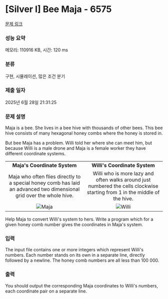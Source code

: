 # [Silver I] Bee Maja - 6575 

[문제 링크](https://www.acmicpc.net/problem/6575) 

### 성능 요약

메모리: 110916 KB, 시간: 120 ms

### 분류

구현, 시뮬레이션, 많은 조건 분기

### 제출 일자

2025년 6월 28일 21:31:25

### 문제 설명

<p>Maja is a bee. She lives in a bee hive with thousands of other bees. This bee hive consists of many hexagonal honey combs where the honey is stored in.</p>

<p>But bee Maja has a problem. Willi told her where she can meet him, but because Willi is a male drone and Maja is a female worker they have different coordinate systems.</p>

<table class="table">
	<tbody>
		<tr>
			<td style="text-align: center;"><strong>Maja's Coordinate System</strong></td>
			<td style="text-align: center;"><strong>Willi's Coordinate System</strong></td>
		</tr>
		<tr>
			<td style="text-align:center">Maja who often flies directly to a special honey comb has laid an advanced two dimensional grid over the whole hive.</td>
			<td style="text-align:center">Willi who is more lazy and often walks around just numbered the cells clockwise starting from 1 in the middle of the hive.</td>
		</tr>
		<tr>
			<td style="text-align:center"><img alt="Maja" src="https://www.acmicpc.net/upload/images2/bee2.gif"></td>
			<td style="text-align:center"><img alt="Willi" src="https://www.acmicpc.net/upload/images2/bee1.gif"></td>
		</tr>
	</tbody>
</table>

<p>Help Maja to convert Willi's system to hers. Write a program which for a given honey comb number gives the coordinates in Maja's system.</p>

### 입력 

 <p>The input file contains one or more integers which represent Willi's numbers. Each number stands on its own in a separate line, directly followed by a newline. The honey comb numbers are all less than 100 000.</p>

### 출력 

 <p>You should output the corresponding Maja coordinates to Willi's numbers, each coordinate pair on a separate line.</p>

